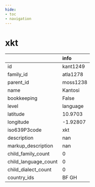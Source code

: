 ```yaml
---
hide:
- toc
- navigation
---
```

# xkt
|                      | info     |
|:---------------------|:---------|
| id                   | kant1249 |
| family_id            | atla1278 |
| parent_id            | moss1238 |
| name                 | Kantosi  |
| bookkeeping          | False    |
| level                | language |
| latitude             | 10.9703  |
| longitude            | -1.92807 |
| iso639P3code         | xkt      |
| description          | nan      |
| markup_description   | nan      |
| child_family_count   | 0        |
| child_language_count | 0        |
| child_dialect_count  | 0        |
| country_ids          | BF GH    |